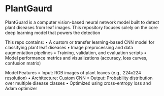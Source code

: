 # PlantGaurd
PlantGuard is a computer vision-based neural network model built to detect plant diseases from leaf images. This repository focuses solely on the core deep learning model that powers the detection

This repo contains:
	•	A custom or transfer learning-based CNN model for classifying plant leaf diseases
	•	Image preprocessing and data augmentation pipelines
	•	Training, validation, and evaluation scripts
	•	Model performance metrics and visualizations (accuracy, loss curves, confusion matrix)

Model Features
	•	Input: RGB images of plant leaves (e.g., 224x224 resolution)
	•	Architecture: Custom CNN 
	•	Output: Probability distribution over multiple disease classes
	•	Optimized using cross-entropy loss and Adam optimizer
